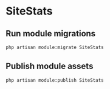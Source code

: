 # SiteStats



## Run module migrations

```sh
php artisan module:migrate SiteStats
```



## Publish module assets

```sh
php artisan module:publish SiteStats
```

